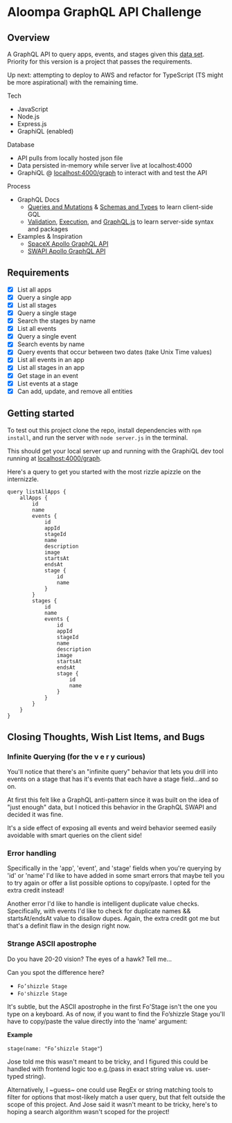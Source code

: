 # Aloompa GraphQL API Challenge

## Overview

A GraphQL API to query apps, events, and stages given this [data set](https://assets.aloompa.com.s3.amazonaws.com/rappers/hiphopfest.json). Priority for this version is a project that passes the requirements.

Up next: attempting to deploy to AWS and refactor for TypeScript (TS might be more aspirational) with the remaining time.

Tech
- JavaScript
- Node.js
- Express.js
- GraphiQL (enabled)

Database
- API pulls from locally hosted json file
- Data persisted in-memory while server live at localhost:4000
- GraphiQL @ [localhost:4000/graph](http://localhost:4000/graphql) to interact with and test the API

Process
- GraphQL Docs 
  - [Queries and Mutations](https://graphql.org/learn/queries/) & [Schemas and Types](https://graphql.org/learn/schema/) to learn client-side GQL
  - [Validation](https://graphql.org/learn/validation/), [Execution](https://graphql.org/learn/execution/), and [GraphQL.js](https://graphql.org/graphql-js/) to learn server-side syntax and packages
- Examples & Inspiration
  - [SpaceX Apollo GraphQL API](https://studio.apollographql.com/public/SpaceX-pxxbxen/home?variant=current)
  - [SWAPI Apollo GraphQL API](https://studio.apollographql.com/public/star-wars-swapi/home?variant=current)



## Requirements

- [x] List all apps
- [x] Query a single app
- [x] List all stages
- [x] Query a single stage
- [x] Search the stages by name
- [x] List all events
- [x] Query a single event
- [x] Search events by name
- [x] Query events that occur between two dates (take Unix Time values)
- [x] List all events in an app
- [x] List all stages in an app
- [x] Get stage in an event
- [x] List events at a stage
- [x] Can add, update, and remove all entities

## Getting started

To test out this project clone the repo, install dependencies with `npm install`, and run the server with `node server.js` in the terminal.

This should get your local server up and running with the GraphiQL dev tool running at [localhost:4000/graph](http://localhost:4000/graphql).

Here's a query to get you started with the most rizzle apizzle on the internizzle.

```
query listAllApps {
    allApps {
        id
        name
        events {
            id
            appId
            stageId
            name
            description
            image
            startsAt
            endsAt
            stage {
                id
                name
            }
        }
        stages {
            id
            name
            events {
                id
                appId
                stageId
                name
                description
                image
                startsAt
                endsAt
                stage {
                    id
                    name
                }
            }
        }
    }
}
```
## Closing Thoughts, Wish List Items, and Bugs

### Infinite Querying (for the v e r y curious)

You'll notice that there's an "infinite query" behavior that lets you drill into events on a stage that has it's events that each have a stage field...and so on. 

At first this felt like a GraphQL anti-pattern since it was built on the idea of "just enough" data, but I noticed this behavior in the GraphQL SWAPI and decided it was fine.

It's a side effect of exposing all events and weird behavior seemed easily avoidable with smart queries on the client side!

### Error handling

Specifically in the 'app', 'event', and 'stage' fields when you're querying by 'id' or 'name' I'd like to have added in some smart errors that maybe tell you to try again or offer a list possible options to copy/paste. I opted for the extra credit instead!

Another error I'd like to handle is intelligent duplicate value checks. Specifically, with events I'd like to check for duplicate names && startsAt/endsAt value to disallow dupes. Again, the extra credit got me but that's a definit flaw in the design right now.

### Strange ASCII apostrophe

Do you have 20-20 vision? The eyes of a hawk? Tell me...

Can you spot the difference here?

- `Fo’shizzle Stage`
- `Fo'shizzle Stage`

It's subtle, but the ASCII apostrophe in the first Fo'Stage isn't the one you type on a keyboard. As of now, if you want to find the Fo’shizzle Stage you'll have to copy/paste the value directly into the 'name' argument:

**Example**

`stage(name: "Fo’shizzle Stage"`)

Jose told me this wasn't meant to be tricky, and I figured this could be handled with frontend logic too e.g.(pass in exact string value vs. user-typed string).

Alternatively, I ~guess~ one could use RegEx or string matching tools to filter for options that most-likely match a user query, but that felt outside the scope of this project. And Jose said it wasn't meant to be tricky, here's to hoping a search algorithm wasn't scoped for the project!